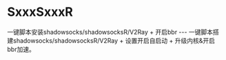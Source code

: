 # SxxxSxxxR
一键脚本安装shadowsocks/shadowsocksR/V2Ray + 开启bbr ---  一键脚本搭建shadowsocks/shadowsocksR/V2Ray + 设置开启自启动 + 升级内核&amp;开启bbr加速。
